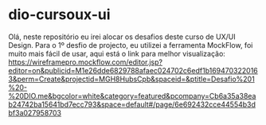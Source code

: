 # dio-cursoux-ui
Olá, neste repositório eu irei alocar os desafios deste curso de UX/UI Design.
Para o 1º desfio de projecto, eu utilizei a ferramenta MockFlow, foi muito mais fácil de usar, aqui está o link para melhor visualização: 
https://wireframepro.mockflow.com/editor.jsp?editor=on&publicid=M1e26dde6829788afaec024702c6edf1b1694703220163&perm=Create&projectid=MGH8HubsCpb&spaceid=&ptitle=Desafio%201%20-%20DIO.me&bgcolor=white&category=featured&pcompany=Cb6a35a38eab24742ba15641bd7ecc793&space=default#/page/6e692432cce44554b3dbf3a027958703
